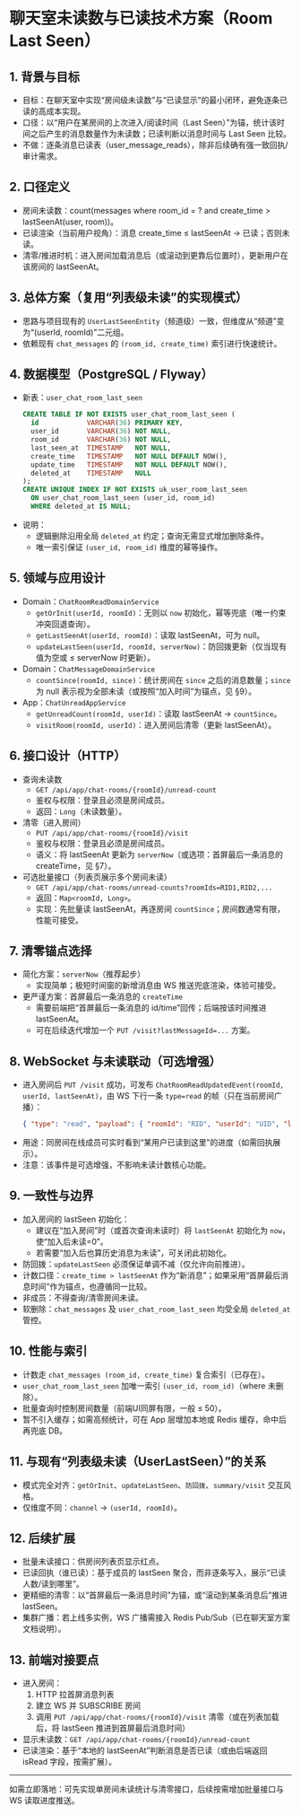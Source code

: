 # 聊天室未读数与已读技术方案（Room Last Seen）

## 1. 背景与目标
- 目标：在聊天室中实现“房间级未读数”与“已读显示”的最小闭环，避免逐条已读的高成本实现。
- 口径：以“用户在某房间的上次进入/阅读时间（Last Seen）”为锚，统计该时间之后产生的消息数量作为未读数；已读判断以消息时间与 Last Seen 比较。
- 不做：逐条消息已读表（user_message_reads），除非后续确有强一致回执/审计需求。

## 2. 口径定义
- 房间未读数：count(messages where room_id = ? and create_time > lastSeenAt(user, room))。
- 已读渲染（当前用户视角）：消息 create_time ≤ lastSeenAt → 已读；否则未读。
- 清零/推进时机：进入房间加载消息后（或滚动到更靠后位置时），更新用户在该房间的 lastSeenAt。

## 3. 总体方案（复用“列表级未读”的实现模式）
- 思路与项目现有的 `UserLastSeenEntity`（频道级）一致，但维度从“频道”变为“(userId, roomId)”二元组。
- 依赖现有 `chat_messages` 的 `(room_id, create_time)` 索引进行快速统计。

## 4. 数据模型（PostgreSQL / Flyway）
- 新表：`user_chat_room_last_seen`
  ```sql
  CREATE TABLE IF NOT EXISTS user_chat_room_last_seen (
    id            VARCHAR(36) PRIMARY KEY,
    user_id       VARCHAR(36) NOT NULL,
    room_id       VARCHAR(36) NOT NULL,
    last_seen_at  TIMESTAMP   NOT NULL,
    create_time   TIMESTAMP   NOT NULL DEFAULT NOW(),
    update_time   TIMESTAMP   NOT NULL DEFAULT NOW(),
    deleted_at    TIMESTAMP   NULL
  );
  CREATE UNIQUE INDEX IF NOT EXISTS uk_user_room_last_seen
    ON user_chat_room_last_seen (user_id, room_id)
    WHERE deleted_at IS NULL;
  ```
- 说明：
  - 逻辑删除沿用全局 `deleted_at` 约定；查询无需显式增加删除条件。
  - 唯一索引保证 `(user_id, room_id)` 维度的幂等操作。

## 5. 领域与应用设计
- Domain：`ChatRoomReadDomainService`
  - `getOrInit(userId, roomId)`：无则以 `now` 初始化，幂等兜底（唯一约束冲突回退查询）。
  - `getLastSeenAt(userId, roomId)`：读取 lastSeenAt，可为 null。
  - `updateLastSeen(userId, roomId, serverNow)`：防回拨更新（仅当现有值为空或 ≤ serverNow 时更新）。
- Domain：`ChatMessageDomainService`
  - `countSince(roomId, since)`：统计房间在 `since` 之后的消息数量；`since` 为 null 表示视为全部未读（或按照“加入时间”为锚点，见 §9）。
- App：`ChatUnreadAppService`
  - `getUnreadCount(roomId, userId)`：读取 lastSeenAt → `countSince`。
  - `visitRoom(roomId, userId)`：进入房间后清零（更新 lastSeenAt）。

## 6. 接口设计（HTTP）
- 查询未读数
  - `GET /api/app/chat-rooms/{roomId}/unread-count`
  - 鉴权与权限：登录且必须是房间成员。
  - 返回：`Long`（未读数量）。
- 清零（进入房间）
  - `PUT /api/app/chat-rooms/{roomId}/visit`
  - 鉴权与权限：登录且必须是房间成员。
  - 语义：将 lastSeenAt 更新为 `serverNow`（或选项：首屏最后一条消息的 createTime，见 §7）。
- 可选批量接口（列表页展示多个房间未读）
  - `GET /api/app/chat-rooms/unread-counts?roomIds=RID1,RID2,...`
  - 返回：`Map<roomId, Long>`。
  - 实现：先批量读 lastSeenAt，再逐房间 `countSince`；房间数通常有限，性能可接受。

## 7. 清零锚点选择
- 简化方案：`serverNow`（推荐起步）
  - 实现简单；极短时间窗的新增消息由 WS 推送兜底渲染，体验可接受。
- 更严谨方案：首屏最后一条消息的 `createTime`
  - 需要前端把“首屏最后一条消息的 id/time”回传；后端按该时间推进 lastSeenAt。
  - 可在后续迭代增加一个 `PUT /visit?lastMessageId=...` 方案。

## 8. WebSocket 与未读联动（可选增强）
- 进入房间后 `PUT /visit` 成功，可发布 `ChatRoomReadUpdatedEvent(roomId, userId, lastSeenAt)`，由 WS 下行一条 `type=read` 的帧（只在当前房间广播）：
  ```json
  { "type": "read", "payload": { "roomId": "RID", "userId": "UID", "lastSeenAt": "..." } }
  ```
- 用途：同房间在线成员可实时看到“某用户已读到这里”的进度（如需回执展示）。
- 注意：该事件是可选增强，不影响未读计数核心功能。

## 9. 一致性与边界
- 加入房间的 lastSeen 初始化：
  - 建议在“加入房间”时（或首次查询未读时）将 `lastSeenAt` 初始化为 `now`，使“加入后未读=0”。
  - 若需要“加入后也算历史消息为未读”，可关闭此初始化。
- 防回拨：`updateLastSeen` 必须保证单调不减（仅允许向前推进）。
- 计数口径：`create_time > lastSeenAt` 作为“新消息”；如果采用“首屏最后消息时间”作为锚点，也遵循同一比较。
- 非成员：不得查询/清零房间未读。
- 软删除：`chat_messages` 及 `user_chat_room_last_seen` 均受全局 `deleted_at` 管控。

## 10. 性能与索引
- 计数走 `chat_messages (room_id, create_time)` 复合索引（已存在）。
- `user_chat_room_last_seen` 加唯一索引 `(user_id, room_id)`（where 未删除）。
- 批量查询时控制房间数量（前端UI同屏有限，一般 ≤ 50）。
- 暂不引入缓存；如需高频统计，可在 App 层增加本地或 Redis 缓存，命中后再兜底 DB。

## 11. 与现有“列表级未读（UserLastSeen）”的关系
- 模式完全对齐：`getOrInit`、`updateLastSeen`、`防回拨`、`summary/visit` 交互风格。
- 仅维度不同：`channel` → `(userId, roomId)`。

## 12. 后续扩展
- 批量未读接口：供房间列表页显示红点。
- 已读回执（谁已读）：基于成员的 lastSeen 聚合，而非逐条写入，展示“已读人数/读到哪里”。
- 更精细的清零：以“首屏最后一条消息时间”为锚，或“滚动到某条消息后”推进 lastSeen。
- 集群广播：若上线多实例，WS 广播需接入 Redis Pub/Sub（已在聊天室方案文档说明）。

## 13. 前端对接要点
- 进入房间：
  1) HTTP 拉首屏消息列表
  2) 建立 WS 并 SUBSCRIBE 房间
  3) 调用 `PUT /api/app/chat-rooms/{roomId}/visit` 清零（或在列表加载后，将 lastSeen 推进到首屏最后消息时间）
- 显示未读数：`GET /api/app/chat-rooms/{roomId}/unread-count`
- 已读渲染：基于“本地的 lastSeenAt”判断消息是否已读（或由后端返回 isRead 字段，按需扩展）。

---
如需立即落地：可先实现单房间未读统计与清零接口，后续按需增加批量接口与 WS 读取进度推送。

